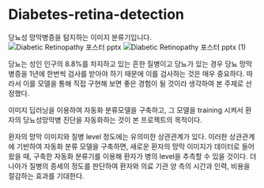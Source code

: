 # Diabetes-retina-detection
당뇨성 망막병증을 탐지하는 이미지 분류기입니다. 
![Diabetic Retinopathy 포스터 pptx](https://user-images.githubusercontent.com/52881652/125290120-eeecf300-e35a-11eb-902c-e8bb20929a3b.jpg)
![Diabetic Retinopathy 포스터 pptx (1)](https://user-images.githubusercontent.com/52881652/125290144-f6140100-e35a-11eb-9dbd-84fee22726c0.jpg)


당뇨는 성인 인구의 8.8%를 차지하고 있는 흔한 질병이고 당뇨가 있는 경우 당뇨 망막 병증을 1년에 한번씩 검사를 받아야 하기 때문에 이를 검사하는 것은 매우 중요하다.  따라서 이를 모델을 통해 직접 구현해 보면 좋은 경험이 될 것이라 생각하여 본 주제로 선정했다.

이미지 딥러닝을 이용하여 자동화 분류모델을 구축하고, 그 모델을 training 시켜서 환자의 당뇨성망막병 진단을 자동화하는 것이 본 프로젝트의 목적이다. 

환자의 망막 이미지와 질병 level 정도에는 유의미한 상관관계가 있다. 이러한 상관관계에 기반하여 자동화 분류 모델을 구축하면, 새로운 환자의 망막 이미지가 데이터로 들어왔을 때, 구축한 자동화 분류기를 이용해 환자가 병의 level을 추측할 수 있을 것이다.
더 나아가 질병의 증세의 정도를 판단하여 환자와 의료 기관 양 측의 시간과 인력, 비용을 절감하는 효과를 기대한다.

